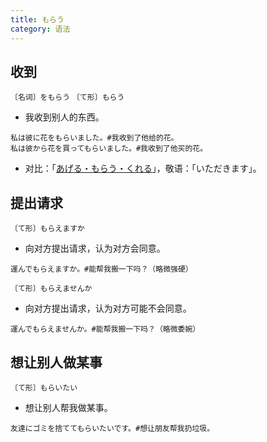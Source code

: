 ```yaml
---
title: もらう
category: 语法
---
```


## 收到

`〔名词〕をもらう`
`〔て形〕もらう`

- 我收到别人的东西。

```example
私は彼に花をもらいました。#我收到了他给的花。
私は彼から花を買ってもらいました。#我收到了他买的花。
```

- 对比：「[あげる・もらう・くれる](ageru-morau-kureru)」，敬语：「いただきます」。

## 提出请求

`〔て形〕もらえますか`

- 向对方提出请求，认为对方会同意。

```example
運んでもらえますか。#能帮我搬一下吗？（略微强硬）
```

`〔て形〕もらえませんか`

- 向对方提出请求，认为对方可能不会同意。

```example
運んでもらえませんか。#能帮我搬一下吗？（略微委婉）
```

## 想让别人做某事

`〔て形〕もらいたい`

- 想让别人帮我做某事。

```example
友達にゴミを捨ててもらいたいです。#想让朋友帮我扔垃圾。
```
